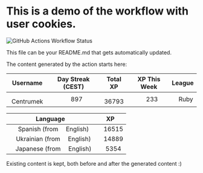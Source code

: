 # This is a demo of the workflow with user cookies.
![GitHub Actions Workflow Status](https://img.shields.io/github/actions/workflow/status/centrumek/duolingo-readme-stats/duolingo-test-auth.yml?style=flat-square&label=Duolingo%20Stats%20-%20Authenticated)

This file can be your README.md that gets automatically updated.

The content generated by the action starts here:

<!--START_SECTION:duolingoStats-->
<!-- Automatically generated with https://github.com/centrumek/duolingo-readme-stats-->

| Username | Day Streak (CEST) | Total XP | XP This Week | League |
|:---:|:---:|:---:|:---:|:---:|
| <img src="https://raw.githubusercontent.com/centrumek/duolingo-readme-stats/main/assets/duolingo.png" height="12"> Centrumek | <img src="https://raw.githubusercontent.com/centrumek/duolingo-readme-stats/main/assets/streakinactive.svg" height="12"> 897 | <img src="https://raw.githubusercontent.com/centrumek/duolingo-readme-stats/main/assets/xp.svg" height="12"> 36793 | <img src="https://raw.githubusercontent.com/centrumek/duolingo-readme-stats/main/assets/xp.svg" height="12"> 233 | <img src="https://raw.githubusercontent.com/centrumek/duolingo-readme-stats/main/assets/leagues/ruby.png" height="12"> Ruby |

| Language | XP |
|:---:|:---:|
| <img src="https://raw.githubusercontent.com/centrumek/duolingo-readme-stats/main/assets/langs/spanish.svg" height="12"> Spanish (from <img src="https://raw.githubusercontent.com/centrumek/duolingo-readme-stats/main/assets/langs/english.svg" height="12"> English) | <img src="https://raw.githubusercontent.com/centrumek/duolingo-readme-stats/main/assets/xp.svg" height="12"> 16515 |
| <img src="https://raw.githubusercontent.com/centrumek/duolingo-readme-stats/main/assets/langs/ukrainian.svg" height="12"> Ukrainian (from <img src="https://raw.githubusercontent.com/centrumek/duolingo-readme-stats/main/assets/langs/english.svg" height="12"> English) | <img src="https://raw.githubusercontent.com/centrumek/duolingo-readme-stats/main/assets/xp.svg" height="12"> 14889 |
| <img src="https://raw.githubusercontent.com/centrumek/duolingo-readme-stats/main/assets/langs/japanese.svg" height="12"> Japanese (from <img src="https://raw.githubusercontent.com/centrumek/duolingo-readme-stats/main/assets/langs/english.svg" height="12"> English) | <img src="https://raw.githubusercontent.com/centrumek/duolingo-readme-stats/main/assets/xp.svg" height="12"> 5354 |

<!--END_SECTION:duolingoStats-->

Existing content is kept, both before and after the generated content :)
